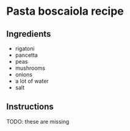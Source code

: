 # Pasta boscaiola recipe


## Ingredients

- rigatoni
- pancetta
- peas
- mushrooms
- onions
- a lot of water
- salt


## Instructions

TODO: these are missing
